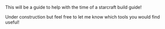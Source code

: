 This will be a guide to help with the time of a starcraft build guide!

Under construction but feel free to let me know which tools you would find useful!